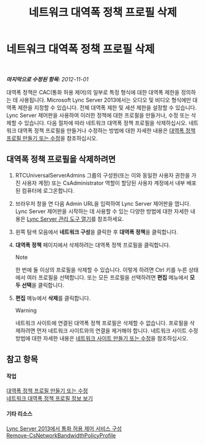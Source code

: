 ﻿---
title: 네트워크 대역폭 정책 프로필 삭제
TOCTitle: 네트워크 대역폭 정책 프로필 삭제
ms:assetid: 4d6beda8-6aa5-4d5e-8a07-363598f0e0c8
ms:mtpsurl: https://technet.microsoft.com/ko-kr/library/JJ688050(v=OCS.15)
ms:contentKeyID: 49885758
ms.date: 08/10/2015
mtps_version: v=OCS.15
ms.translationtype: HT
---

# 네트워크 대역폭 정책 프로필 삭제

 

_**마지막으로 수정된 항목:** 2012-11-01_

대역폭 정책은 CAC(통화 허용 제어)의 일부로 특정 형식에 대한 대역폭 제한을 정의하는 데 사용됩니다. Microsoft Lync Server 2013에서는 오디오 및 비디오 형식에만 대역폭 제한을 지정할 수 있습니다. 전체 대역폭 제한 및 세션 제한을 설정할 수 있습니다. Lync Server 제어판을 사용하여 이러한 정책에 대한 프로필을 만들거나, 수정 또는 삭제할 수 있습니다. 다음 절차에 따라 네트워크 대역폭 정책 프로필을 삭제하십시오. 네트워크 대역폭 정책 프로필을 만들거나 수정하는 방법에 대한 자세한 내용은 [대역폭 정책 프로필 만들기 또는 수정](lync-server-2013-creating-or-modifying-bandwidth-policy-profiles.md)을 참조하십시오.

## 대역폭 정책 프로필을 삭제하려면

1.  RTCUniversalServerAdmins 그룹의 구성원(또는 이와 동일한 사용자 권한을 가진 사용자 계정) 또는 CsAdministrator 역할이 할당된 사용자 계정에서 내부 배포된 컴퓨터에 로그온합니다.

2.  브라우저 창을 연 다음 Admin URL을 입력하여 Lync Server 제어판을 엽니다. Lync Server 제어판을 시작하는 데 사용할 수 있는 다양한 방법에 대한 자세한 내용은 [Lync Server 관리 도구 열기](lync-server-2013-open-lync-server-administrative-tools.md)를 참조하세요.

3.  왼쪽 탐색 모음에서 **네트워크 구성**을 클릭한 후 **대역폭 정책**을 클릭합니다.

4.  **대역폭 정책** 페이지에서 삭제하려는 대역폭 정책 프로필을 클릭합니다.
    

    > [!NOTE]
    > 한 번에 둘 이상의 프로필을 삭제할 수 있습니다. 이렇게 하려면 Ctrl 키를 누른 상태에서 여러 프로필을 선택합니다. 또는 모든 프로필을 선택하려면 <STRONG>편집</STRONG> 메뉴에서 <STRONG>모두 선택</STRONG>을 클릭합니다.



5.  **편집** 메뉴에서 **삭제**를 클릭합니다.
    

    > [!WARNING]
    > 네트워크 사이트에 연결된 대역폭 정책 프로필은 삭제할 수 없습니다. 프로필을 삭제하려면 먼저 네트워크 사이트와의 연결을 제거해야 합니다. 네트워크 사이트 수정 방법에 대한 자세한 내용은 <A href="lync-server-2013-creating-or-modifying-network-sites.md">네트워크 사이트 만들기 또는 수정</A>을 참조하십시오.



## 참고 항목

#### 작업

[대역폭 정책 프로필 만들기 또는 수정](lync-server-2013-creating-or-modifying-bandwidth-policy-profiles.md)  
[네트워크 대역폭 정책 프로필 정보 보기](lync-server-2013-viewing-network-bandwidth-policy-profile-information.md)  

#### 기타 리소스

[Lync Server 2013에서 통화 허용 제어 서비스 구성](lync-server-2013-configure-call-admission-control.md)  
[Remove-CsNetworkBandwidthPolicyProfile](https://docs.microsoft.com/en-us/powershell/module/skype/Remove-CsNetworkBandwidthPolicyProfile)


